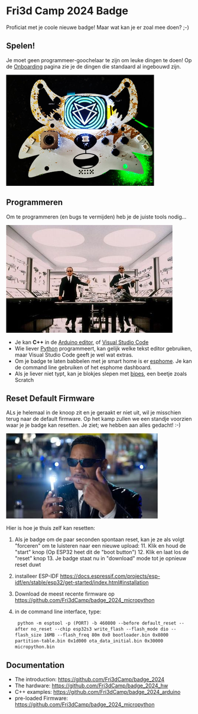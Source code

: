 # Fri3d Camp 2024 Badge

Proficiat met je coole nieuwe badge! Maar wat kan je er zoal mee doen? ;-)

## Spelen!

Je moet geen programmeer-goochelaar te zijn om leuke dingen te doen!
Op de [Onboarding](Onboarding) pagina zie je de dingen die standaard al ingebouwd zijn.

![badge image place holder](badge2024.jpg)

## Programmeren

Om te programmeren (en bugs te vermijden) heb je de juiste tools nodig...

![Choose your tools](weapons.jpg)

- Je kan **C++** in de [Arduino editor](arduino), of [Visual Studio Code](platformio)
- Wie liever [Python](micropython) programmeert, kan gelijk welke tekst editor gebruiken, maar Visual Studio Code geeft je wel wat extras.
- Om je badge te laten babbelen met je smart home is er [esphome](esphome). Je kan de command line gebruiken of het esphome dashboard.
- Als je liever niet typt, kan je blokjes slepen met [bipes](bipes), een beetje zoals Scratch

## Reset Default Firmware

ALs je helemaal in de knoop zit en je geraakt er niet uit, wil je misschien terug naar de default firmware.
Op het kamp zullen we een standje voorzien waar je je badge kan resetten. Je ziet; we hebben aan alles gedacht! :-)

![Rest to Firmware Neuralizer](neuralizer.jpg)

Hier is hoe je thuis zelf kan resetten:

1. Als je badge om de paar seconden spontaan reset, kan je ze als volgt "forceren" om te luisteren naar een nieuwe upload:
    11. Klik en houd de "start" knop (Op ESP32 heet dit de "boot button")
    12. Klik en laat los de "reset" knop
    13. Je badge staat nu in "download" mode tot je opnieuw reset duwt
2. installeer ESP-IDF <https://docs.espressif.com/projects/esp-idf/en/stable/esp32/get-started/index.html#installation>
3. Download de meest recente firmware op <https://github.com/Fri3dCamp/badge_2024_micropython>
4. in de command line interface, type:

        python -m esptool -p (PORT) -b 460800 --before default_reset --after no_reset --chip esp32s3 write_flash --flash_mode dio --flash_size 16MB --flash_freq 80m 0x0 bootloader.bin 0x8000 partition-table.bin 0x1d000 ota_data_initial.bin 0x30000 micropython.bin

## Documentation

- The introduction: <https://github.com/Fri3dCamp/badge_2024>
- The hardware: <https://github.com/Fri3dCamp/badge_2024_hw>
- C++ examples: <https://github.com/Fri3dCamp/badge_2024_arduino>
- pre-loaded Firmware: <https://github.com/Fri3dCamp/badge_2024_micropython>
